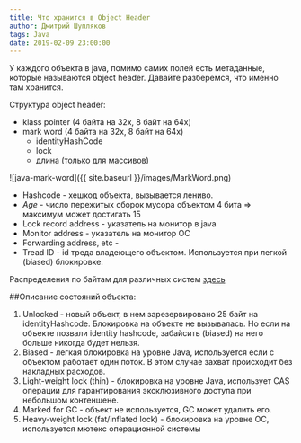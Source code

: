 ```yaml
---
title: Что хранится в Object Header 
author: Дмитрий Шупляков
tags: Java
date: 2019-02-09 23:00:00
---
```


У каждого объекта в java, помимо самих полей есть метаданные, которые называются object header.
Давайте разберемся, что именно там хранится. <!-- more --> 

Структура object header:  

 - klass pointer (4 байта на 32x, 8 байт на 64х)  
 - mark word (4 байта на 32x, 8 байт на 64х)  
      - identityHashCode  
      - lock  
      - длина (только для массивов)  
      
      
![java-mark-word]({{ site.baseurl }}/images/MarkWord.png)      

- Hashcode - хешкод объекта, вызывается лениво.  
- *Age* - число пережитых сборок мусора объектом 4 бита => максимум может достигать 15  
- Lock record address - указатель на монитор в java
- Monitor address - указатель на монитор ОС
- Forwarding address, etc - 
- Tread ID - id треда владеющего объектом. Используется при легкой (biased) блокировке.

     
Распределения по байтам для различных систем [здесь](https://gist.github.com/arturmkrtchyan/43d6135e8a15798cc46c)

##Описание состояний объекта:

1) Unlocked - новый объект, в нем зарезервировано 25 байт на identityHashcode. Блокировка на объекте не вызывалась. Но если на объекте позвали identity hashcode, забайсить (biased) на него больше никогда будет нельзя.  
2) Biased - легкая блокировка на уровне Java, используется если с объектом работает один поток. В этом случае захват происходит без накладных расходов.  
3) Light-weight lock (thin) - блокировка на уровне Java, использует CAS операции для гарантирования эксклюзивного доступа при небольшом контеншене.  
4) Marked for GC - объект не используется, GC может удалить его.
5) Heavy-weight lock (fat/inflated lock) - блокировка на уровне ОС, используется мютекс операционной системы  
   
